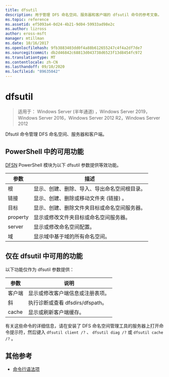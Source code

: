 ```yaml
---
title: dfsutil
description: 用于管理 DFS 命名空间、服务器和客户端的 dfsutil 命令的参考文章。
ms.topic: reference
ms.assetid: ef5093a4-0d24-4b21-9d04-59933ad98e2c
ms.author: lizross
author: eross-msft
manager: mtillman
ms.date: 10/16/2017
ms.openlocfilehash: 9fb3883403dd0f4a88b612655247c4f4a2df7de7
ms.sourcegitcommit: db2d46842c68813d043738d6523f13d8454fc972
ms.translationtype: MT
ms.contentlocale: zh-CN
ms.lasthandoff: 09/10/2020
ms.locfileid: "89635042"
---
```

# <a name="dfsutil"></a>dfsutil

> 适用于： Windows Server (半年通道) ，Windows Server 2019，Windows Server 2016，Windows Server 2012 R2，Windows Server 2012

Dfsutil 命令管理 DFS 命名空间、服务器和客户端。

## <a name="functionality-available-in-powershell"></a>PowerShell 中的可用功能

[DFSN](/powershell/module/dfsn/?view=win10-ps) PowerShell 模块为以下 dfsutil 参数提供等效功能。

| 参数 | 描述 |
| --------- | ----------- |
| 根 | 显示、创建、删除、导入、导出命名空间根目录。 |
| 链接 | 显示、创建、删除或移动文件夹 (链接) 。 |
| 目标 | 显示、创建、删除文件夹目标或命名空间服务器。 |
| property | 显示或修改文件夹目标或命名空间服务器。 |
| server | 显示或修改命名空间配置。 |
| 域 | 显示域中基于域的所有命名空间。 |

## <a name="functionality-available-only-in-dfsutil"></a>仅在 dfsutil 中可用的功能

以下功能仅作为 dfsutil 参数提供：

| 参数 | 说明 |
| --------- | ----------- |
| 客户端 | 显示或修改客户端信息或注册表项。 |
| 斜 | 执行诊断或查看 dfsdirs/dfspath。 |
| cache | 显示或刷新客户端缓存。 |

有关这些命令的详细信息，请在安装了 DFS 命名空间管理工具的服务器上打开命令提示符，然后键入 `dfsutil client /?` 、 `dfsutil diag /?` 或 `dfsutil cache /?` 。

## <a name="additional-references"></a>其他参考

- [命令行语法项](command-line-syntax-key.md)

